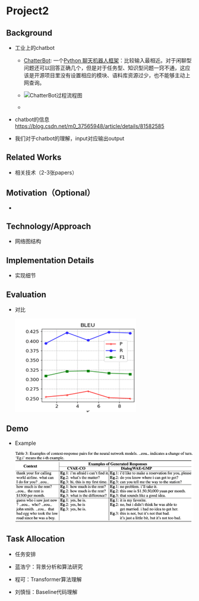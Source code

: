 # Project2

## Background

- 工业上的chatbot

  - [ChatterBot](https://chatterbot.readthedocs.io/en/stable/): 一个[Python 聊天机器人框架](https://www.oschina.net/p/chatterbot)：比较输入最相近。对于闲聊型问题还可以回答正确几个，但是对于任务型、知识型问题一窍不通，这应该是开源项目里没有设置相应的模块、语料库资源过少，也不能够主动上网查询。
  - ![ChatterBot过程流程图](https://chatterbot.readthedocs.io/en/stable/_images/chatterbot-process-flow.svg)

  - 

- chatbot的信息 https://blog.csdn.net/m0_37565948/article/details/81582585

- 我们对于chatbot的理解，input对应输出output

## Related Works

- 相关技术（2-3张papers）

  

## Motivation（Optional）

- 

## Technology/Approach

- 网络图结构

## Implementation Details

- 实现细节

## Evaluation

- 对比

  ![image-20201210172751341](README.assets/image-20201210172751341.png)

## Demo

- Example

  ![image-20201210172724916](README.assets/image-20201210172724916.png)

## Task Allocation

- 任务安排

- 蓝浩宁：背景分析和算法研究
- 程可：Transformer算法理解
- 刘慎恒：Baseline代码理解
